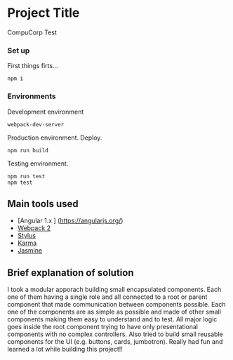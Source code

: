 # Project Title

CompuCorp Test

### Set up

First things firts...
```
npm i 
```

### Environments

Development environment

```
webpack-dev-server
```

Production environment. Deploy.

```
npm run build
```

Testing environment. 

````
npm run test
npm test
````

## Main tools used

* [Angular 1.x ] (https://angularjs.org/)
* [Webpack 2](https://webpack.js.org/) 
* [Stylus](http://stylus-lang.com/)
* [Karma](https://karma-runner.github.io)
* [Jasmine](https://jasmine.github.io/)



## Brief explanation of solution

I took a modular apporach building small encapsulated components. Each one of them having a single role and all connected to a root or parent component that made communication between components possible. Each one of the components are as simple as possible and made of other small components making them easy to understand and to test. All major logic goes inside the root component trying to have only presentational components with no complex controllers. Also tried to build small reusable components for the UI (e.g. buttons, cards, jumbotron). Really had fun and learned a lot while building this project!! 
